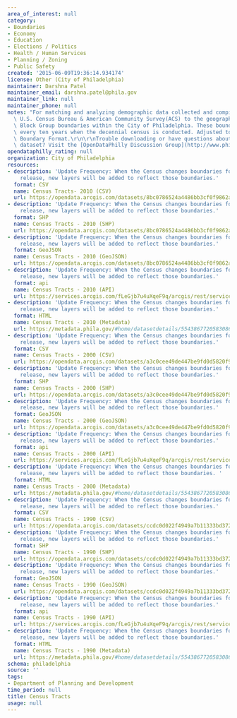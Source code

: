 ```yaml
---
area_of_interest: null
category:
- Boundaries
- Economy
- Education
- Elections / Politics
- Health / Human Services
- Planning / Zoning
- Public Safety
created: '2015-06-09T19:36:14.934174'
license: Other (City of Philadelphia)
maintainer: Darshna Patel
maintainer_email: darshna.patel@phila.gov
maintainer_link: null
maintainer_phone: null
notes: "For matching and analyzing demographic data collected and compiled by the\
  \ U.S. Census Bureau & American Community Survey(ACS) to the geography of Census\
  \ Block Group boundaries within the City of Philadelphia. These boundaries can change\
  \ every ten years when the decennial census is conducted. Adjusted to City's Standard\
  \ Boundary Format.\r\n\r\nTrouble downloading or have questions about this City\
  \ dataset? Visit the [OpenDataPhilly Discussion Group](http://www.phila.gov/data/discuss/)"
opendataphilly_rating: null
organization: City of Philadelphia
resources:
- description: 'Update Frequency: When the Census changes boundaries for each data
    release, new layers will be added to reflect those boundaries.'
  format: CSV
  name: Census Tracts- 2010 (CSV)
  url: https://opendata.arcgis.com/datasets/8bc0786524a4486bb3cf0f9862ad0fbf_0.csv
- description: 'Update Frequency: When the Census changes boundaries for each data
    release, new layers will be added to reflect those boundaries.'
  format: SHP
  name: Census Tracts - 2010 (SHP)
  url: https://opendata.arcgis.com/datasets/8bc0786524a4486bb3cf0f9862ad0fbf_0.zip
- description: 'Update Frequency: When the Census changes boundaries for each data
    release, new layers will be added to reflect those boundaries.'
  format: GeoJSON
  name: Census Tracts - 2010 (GeoJSON)
  url: https://opendata.arcgis.com/datasets/8bc0786524a4486bb3cf0f9862ad0fbf_0.geojson
- description: 'Update Frequency: When the Census changes boundaries for each data
    release, new layers will be added to reflect those boundaries.'
  format: api
  name: Census Tracts - 2010 (API)
  url: https://services.arcgis.com/fLeGjb7u4uXqeF9q/arcgis/rest/services/Census_Tracts_2010/FeatureServer/0/query?outFields=*&where=1%3D1
- description: 'Update Frequency: When the Census changes boundaries for each data
    release, new layers will be added to reflect those boundaries.'
  format: HTML
  name: Census Tracts - 2010 (Metadata)
  url: https://metadata.phila.gov/#home/datasetdetails/5543867720583086178c4f47/representationdetails/55438aca9b989a05172d0d7a/
- description: 'Update Frequency: When the Census changes boundaries for each data
    release, new layers will be added to reflect those boundaries.'
  format: CSV
  name: Census Tracts - 2000 (CSV)
  url: https://opendata.arcgis.com/datasets/a3c0cee49de447be9fd0d5820f9e930f_0.csv
- description: 'Update Frequency: When the Census changes boundaries for each data
    release, new layers will be added to reflect those boundaries.'
  format: SHP
  name: Census Tracts - 2000 (SHP)
  url: https://opendata.arcgis.com/datasets/a3c0cee49de447be9fd0d5820f9e930f_0.zip
- description: 'Update Frequency: When the Census changes boundaries for each data
    release, new layers will be added to reflect those boundaries.'
  format: GeoJSON
  name: Census Tracts - 2000 (GeoJSON)
  url: https://opendata.arcgis.com/datasets/a3c0cee49de447be9fd0d5820f9e930f_0.geojson
- description: 'Update Frequency: When the Census changes boundaries for each data
    release, new layers will be added to reflect those boundaries.'
  format: api
  name: Census Tracts - 2000 (API)
  url: https://services.arcgis.com/fLeGjb7u4uXqeF9q/arcgis/rest/services/Census_Tracts_2000/FeatureServer/0/query?outFields=*&where=1%3D1
- description: 'Update Frequency: When the Census changes boundaries for each data
    release, new layers will be added to reflect those boundaries. '
  format: HTML
  name: Census Tracts - 2000 (Metadata)
  url: https://metadata.phila.gov/#home/datasetdetails/5543867720583086178c4f47/representationdetails/5570ac9b920a36dd4da7fede/
- description: 'Update Frequency: When the Census changes boundaries for each data
    release, new layers will be added to reflect those boundaries.'
  format: CSV
  name: Census Tracts - 1990 (CSV)
  url: https://opendata.arcgis.com/datasets/ccdc0d022f4949a7b11333bd37231aef_0.csv
- description: 'Update Frequency: When the Census changes boundaries for each data
    release, new layers will be added to reflect those boundaries.'
  format: SHP
  name: Census Tracts - 1990 (SHP)
  url: https://opendata.arcgis.com/datasets/ccdc0d022f4949a7b11333bd37231aef_0.zip
- description: 'Update Frequency: When the Census changes boundaries for each data
    release, new layers will be added to reflect those boundaries.'
  format: GeoJSON
  name: Census Tracts - 1990 (GeoJSON)
  url: https://opendata.arcgis.com/datasets/ccdc0d022f4949a7b11333bd37231aef_0.geojson
- description: 'Update Frequency: When the Census changes boundaries for each data
    release, new layers will be added to reflect those boundaries.'
  format: api
  name: Census Tracts - 1990 (API)
  url: https://services.arcgis.com/fLeGjb7u4uXqeF9q/arcgis/rest/services/Census_Tracts_1990/FeatureServer/0/query?outFields=*&where=1%3D1
- description: 'Update Frequency: When the Census changes boundaries for each data
    release, new layers will be added to reflect those boundaries.'
  format: HTML
  name: Census Tracts - 1990 (Metadata)
  url: https://metadata.phila.gov/#home/datasetdetails/5543867720583086178c4f47/representationdetails/557aec124f54f30b1472293c/
schema: philadelphia
source: ''
tags:
- Department of Planning and Development
time_period: null
title: Census Tracts
usage: null
---
```

